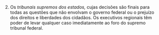 ﻿2. Os *tribunais supremos dos estados,* cujas decisões são finais para todas as questões que não envolvam o governo federal ou o prejuízo dos direitos e liberdades dos cidadãos. Os executivos regionais têm poder de levar qualquer caso imediatamente ao foro do supremo tribunal federal.